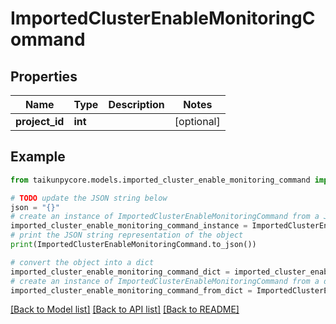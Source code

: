 # ImportedClusterEnableMonitoringCommand


## Properties

Name | Type | Description | Notes
------------ | ------------- | ------------- | -------------
**project_id** | **int** |  | [optional] 

## Example

```python
from taikunpycore.models.imported_cluster_enable_monitoring_command import ImportedClusterEnableMonitoringCommand

# TODO update the JSON string below
json = "{}"
# create an instance of ImportedClusterEnableMonitoringCommand from a JSON string
imported_cluster_enable_monitoring_command_instance = ImportedClusterEnableMonitoringCommand.from_json(json)
# print the JSON string representation of the object
print(ImportedClusterEnableMonitoringCommand.to_json())

# convert the object into a dict
imported_cluster_enable_monitoring_command_dict = imported_cluster_enable_monitoring_command_instance.to_dict()
# create an instance of ImportedClusterEnableMonitoringCommand from a dict
imported_cluster_enable_monitoring_command_from_dict = ImportedClusterEnableMonitoringCommand.from_dict(imported_cluster_enable_monitoring_command_dict)
```
[[Back to Model list]](../README.md#documentation-for-models) [[Back to API list]](../README.md#documentation-for-api-endpoints) [[Back to README]](../README.md)


